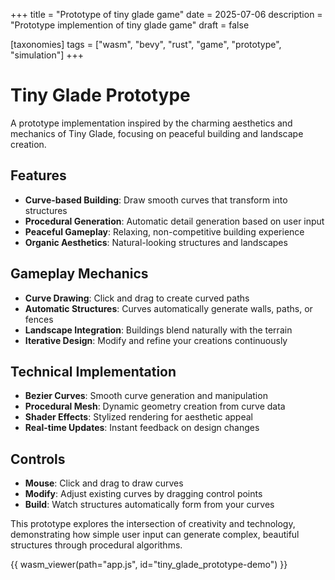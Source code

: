 +++
title = "Prototype of tiny glade game"
date = 2025-07-06
description = "Prototype implemention of tiny glade game"
draft = false

[taxonomies]
tags = ["wasm", "bevy", "rust", "game", "prototype", "simulation"]
+++

# Tiny Glade Prototype

A prototype implementation inspired by the charming aesthetics and mechanics of Tiny Glade, focusing on peaceful building and landscape creation.

## Features

- **Curve-based Building**: Draw smooth curves that transform into structures
- **Procedural Generation**: Automatic detail generation based on user input
- **Peaceful Gameplay**: Relaxing, non-competitive building experience
- **Organic Aesthetics**: Natural-looking structures and landscapes

## Gameplay Mechanics

- **Curve Drawing**: Click and drag to create curved paths
- **Automatic Structures**: Curves automatically generate walls, paths, or fences
- **Landscape Integration**: Buildings blend naturally with the terrain
- **Iterative Design**: Modify and refine your creations continuously

## Technical Implementation

- **Bezier Curves**: Smooth curve generation and manipulation
- **Procedural Mesh**: Dynamic geometry creation from curve data
- **Shader Effects**: Stylized rendering for aesthetic appeal
- **Real-time Updates**: Instant feedback on design changes

## Controls

- **Mouse**: Click and drag to draw curves
- **Modify**: Adjust existing curves by dragging control points
- **Build**: Watch structures automatically form from your curves

This prototype explores the intersection of creativity and technology, demonstrating how simple user input can generate complex, beautiful structures through procedural algorithms.


{{ wasm_viewer(path="app.js", id="tiny_glade_prototype-demo") }} 

